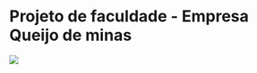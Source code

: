 

<h1>Projeto de faculdade - Empresa Queijo de minas</h1>

<img src="./IMG/Trabalho%20EXTENSIONISTA%20de%20Samuel%20Santos%20Guedes_removed.pdf.png">
